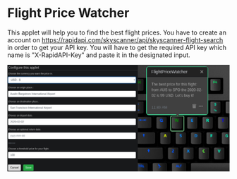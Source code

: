 # Flight Price Watcher

This applet will help you to find the best flight prices.
You have to create an account on <https://rapidapi.com/skyscanner/api/skyscanner-flight-search> in order to get your API key.
You will have to get the required API key which name is "X-RapidAPI-Key" and paste it in the designated input.

![Flight Price Watcher on a Das Keyboard Q](assets/image.png "Flight Price Watcher config and result")
